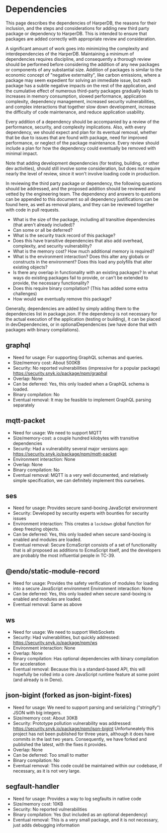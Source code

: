 # Dependencies

This page describes the dependencies of HarperDB, the reasons for their inclusion, and the steps and considerations for adding new third party package or dependency to HarperDB. This is intended to ensure that packages are added correctly with appropriate review and consideration.

A significant amount of work goes into minimizing the complexity and interdependencies of the HarperDB. Maintaining a minimum of dependencies requires discipline, and consequently a thorough review should be performed before considering the addition of any new packages or components of any substantial size. Addition of packages is similar to the economic concept of "negative externality", like carbon emissions, where a package may seem expedient for solving an immediate issue, but each package has a subtle negative impacts on the rest of the application, and the cumulative effect of numerous third-party packages gradually leads to increases in memory consumption, slowed performance, application complexity, dependency management, increased security vulnerabilities, and complex interactions that together slow down development, increase the difficulty of code maintenance, and reduce application usability.

Every addition of a dependency should be accompanied by a review of the performance, security, and complexity implications. Also, with every dependency, we should expect and plan for its eventual removal, whether that be due to issues that are found with package, need for improved performance, or neglect of the package maintenance. Every review should include a plan for how the dependency could eventually be removed with minimal impact. 

Note that adding development dependencies (for testing, building, or other dev activities), should still involve some consideration, but does not require nearly the level of review, since it won't involve loading code in production.

In reviewing the third party package or dependency, the following questions should be addressed, and the proposed addition should be reviewed and vetted by the engineering team. The dependency and answers to questions can be appended to this document so all dependency justifications can be found here, as well as removal plans, and they can be reviewed together with code in pull requests.  

* What is the size of the package, including all transitive dependencies (that aren't already included)?
* Can some or all be deferred?
* What is the security track record of this package?
* Does this have transitive dependencies that also add overhead, complexity, and security vulnerability?
* What is the memory cost? How much additional memory is required?
* What is the environment interaction? Does this alter any globals or constructs in the environment? Does this load any polyfills that alter existing objects?
* Is there any overlap in functionality with an existing packages? In what ways do existing packages fail to provide, or can't be extended to provide, the necessary functionality?
* Does this require binary compilation? (This has added some extra challenges)
* How would we eventually remove this package?

Generally, dependencies are added by simply adding them to the dependencies list in package.json. If the dependency is not necessary for the actual execution of the application (testing or building), it can be placed in devDependencies, or in optionalDependencies (we have done that with packages with binary compilations).

## graphql
* Need for usage: For supporting GraphQL schemas and queries.
* Size/memory cost: About 500KB
* Security: No reported vulnerabilities (impressive for a popular package) https://security.snyk.io/package/npm/graphql
* Overlap: None
* Can be deferred: Yes, this only loaded when a GraphQL schema is loaded.
* Binary compilation: No
* Eventual removal: It may be feasible to implement GraphQL parsing separately


## mqtt-packet
* Need for usage: We need to support MQTT
* Size/memory-cost: a couple hundred kilobytes with transitive dependencies
* Security: Had a vulnerability several major versions ago: https://security.snyk.io/package/npm/mqtt-packet
* Environment interaction: None
* Overlap: None
* Binary compilation: No
* Eventual removal: MQTT is a very well documented, and relatively simple specification, we can definitely implement this ourselves.

## ses
* Need for usage: Provides secure sand-boxing JavaScript environment
* Security: Developed by security experts with bounties for security issues
* Environment interaction: This creates a `lockdown` global function for deep freezing objects.
* Can be deferred: Yes, this only loaded when secure sand-boxing is enabled and modules are loaded.
* Eventual removal: Secure EcmaScript consists of a set of functionality that is all proposed as additions to EcmaScript itself, and the developers are probably the most influential people in TC-39.

## @endo/static-module-record
* Need for usage: Provides the safety verification of modules for loading into a secure JavaScript environment
Environment interaction: None
* Can be deferred: Yes, this only loaded when secure sand-boxing is enabled and modules are loaded.
* Eventual removal: Same as above

## ws
* Need for usage: We need to support WebSockets
* Security: Had vulnerabilities, but quickly addressed: https://security.snyk.io/package/npm/ws
* Environment interaction: None
* Overlap: None
* Binary compilation: Has optional dependencies with binary compilation for acceleration
* Eventual removal: Because this is a standard-based API, this will hopefully be rolled into a core JavaScript runtime feature at some point (and already is in Deno).

## json-bigint (forked as json-bigint-fixes)
* Need for usage: We need to support parsing and serializing ("stringify") JSON with big integers.
* Size/memory cost: About 30KB
* Security: Prototype pollution vulnerability was addressed: https://security.snyk.io/package/npm/json-bigint
Unfortuneately this project has not been published for three years, although it does have commits in the last two years. Consequently, we have forked and published the latest, with the fixes it provides.
* Overlap: None
* Can be deferred: Too small to matter
* Binary compilation: No
* Eventual removal: This code could be maintained within our codebase, if necessary, as it is not very large.

## segfault-handler
* Need for usage: Provides a way to log segfaults in native code
* Size/memory cost: 10KB
* Security: No reported vulnerabilities
* Binary compilation: Yes (but included as an optional dependency)
* Eventual removal: This is a very small package, and it is not necessary, just adds debugging information